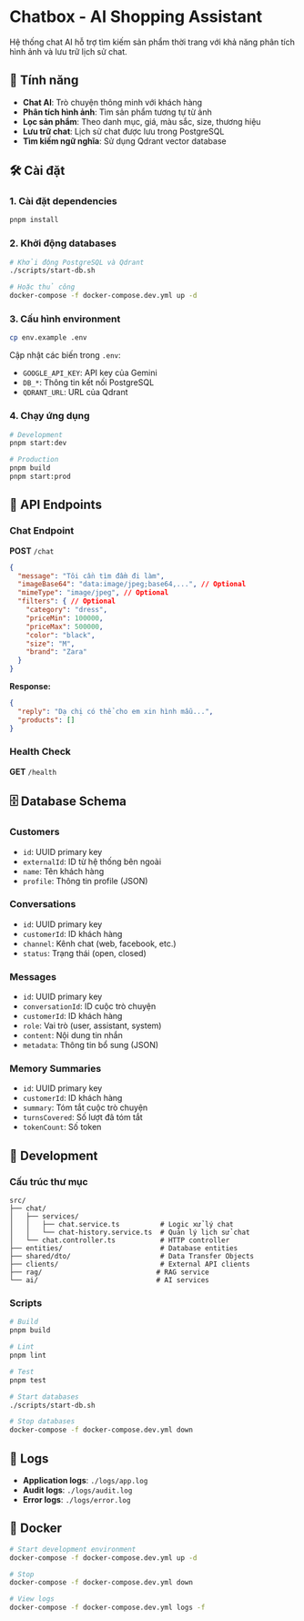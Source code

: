 # Chatbox - AI Shopping Assistant

Hệ thống chat AI hỗ trợ tìm kiếm sản phẩm thời trang với khả năng phân tích hình ảnh và lưu trữ lịch sử chat.

## 🚀 Tính năng

- **Chat AI**: Trò chuyện thông minh với khách hàng
- **Phân tích hình ảnh**: Tìm sản phẩm tương tự từ ảnh
- **Lọc sản phẩm**: Theo danh mục, giá, màu sắc, size, thương hiệu
- **Lưu trữ chat**: Lịch sử chat được lưu trong PostgreSQL
- **Tìm kiếm ngữ nghĩa**: Sử dụng Qdrant vector database

## 🛠️ Cài đặt

### 1. Cài đặt dependencies

```bash
pnpm install
```

### 2. Khởi động databases

```bash
# Khởi động PostgreSQL và Qdrant
./scripts/start-db.sh

# Hoặc thủ công
docker-compose -f docker-compose.dev.yml up -d
```

### 3. Cấu hình environment

```bash
cp env.example .env
```

Cập nhật các biến trong `.env`:
- `GOOGLE_API_KEY`: API key của Gemini
- `DB_*`: Thông tin kết nối PostgreSQL
- `QDRANT_URL`: URL của Qdrant

### 4. Chạy ứng dụng

```bash
# Development
pnpm start:dev

# Production
pnpm build
pnpm start:prod
```

## 📡 API Endpoints

### Chat Endpoint

**POST** `/chat`

```json
{
  "message": "Tôi cần tìm đầm đi làm",
  "imageBase64": "data:image/jpeg;base64,...", // Optional
  "mimeType": "image/jpeg", // Optional
  "filters": { // Optional
    "category": "dress",
    "priceMin": 100000,
    "priceMax": 500000,
    "color": "black",
    "size": "M",
    "brand": "Zara"
  }
}
```

**Response:**
```json
{
  "reply": "Dạ chị có thể cho em xin hình mẫu...",
  "products": []
}
```

### Health Check

**GET** `/health`

## 🗄️ Database Schema

### Customers
- `id`: UUID primary key
- `externalId`: ID từ hệ thống bên ngoài
- `name`: Tên khách hàng
- `profile`: Thông tin profile (JSON)

### Conversations
- `id`: UUID primary key
- `customerId`: ID khách hàng
- `channel`: Kênh chat (web, facebook, etc.)
- `status`: Trạng thái (open, closed)

### Messages
- `id`: UUID primary key
- `conversationId`: ID cuộc trò chuyện
- `customerId`: ID khách hàng
- `role`: Vai trò (user, assistant, system)
- `content`: Nội dung tin nhắn
- `metadata`: Thông tin bổ sung (JSON)

### Memory Summaries
- `id`: UUID primary key
- `customerId`: ID khách hàng
- `summary`: Tóm tắt cuộc trò chuyện
- `turnsCovered`: Số lượt đã tóm tắt
- `tokenCount`: Số token

## 🔧 Development

### Cấu trúc thư mục

```
src/
├── chat/
│   ├── services/
│   │   ├── chat.service.ts          # Logic xử lý chat
│   │   └── chat-history.service.ts  # Quản lý lịch sử chat
│   └── chat.controller.ts           # HTTP controller
├── entities/                        # Database entities
├── shared/dto/                      # Data Transfer Objects
├── clients/                         # External API clients
├── rag/                            # RAG service
└── ai/                             # AI services
```

### Scripts

```bash
# Build
pnpm build

# Lint
pnpm lint

# Test
pnpm test

# Start databases
./scripts/start-db.sh

# Stop databases
docker-compose -f docker-compose.dev.yml down
```

## 📝 Logs

- **Application logs**: `./logs/app.log`
- **Audit logs**: `./logs/audit.log`
- **Error logs**: `./logs/error.log`

## 🐳 Docker

```bash
# Start development environment
docker-compose -f docker-compose.dev.yml up -d

# Stop
docker-compose -f docker-compose.dev.yml down

# View logs
docker-compose -f docker-compose.dev.yml logs -f
```
